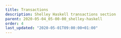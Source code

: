 ```yaml
---
title: Transactions
description: Shelley Haskell transactions section
parent: 2020-05-04_05-00-00_shelley-haskell
order: 4
last_updated: "2020-05-01T09:00:00+01:00"
---
```

